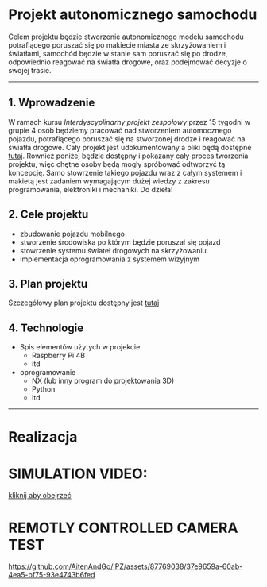 # Projekt autonomicznego samochodu 

Celem projektu będzie stworzenie autonomicznego modelu samochodu potrafiącego poruszać się po makiecie miasta ze skrzyżowaniem i światłami, samochód będzie w stanie sam poruszać się po drodze, odpowiednio reagować na światła drogowe, oraz podejmować decyzje o swojej trasie.

___
## 1. Wprowadzenie
W ramach kursu *Interdyscyplinarny projekt zespołowy* przez 15 tygodni w grupie 4 osób będziemy pracować nad stworzeniem automocznego pojazdu, potrafiącego poruszać się na stworzonej drodze i reagować na światła drogowe. Cały projekt jest udokumentowany a pliki będą dostępne [tutaj](https://github.com/AitenAndGo/IPZ "tutaj!"). Rownież poniżej będzie dostępny i pokazany cały proces tworzenia projektu, więc chętne osoby będą mogły spróbować odtworzyć tą koncepcję. Samo stowrzenie takiego pojazdu wraz z całym systemem i makietą jest zadaniem wymagającym dużej wiedzy z zakresu programowania, elektroniki i mechaniki. Do dzieła!

## 2. Cele projektu
+ zbudowanie pojazdu mobilnego
+ stworzenie środowiska po którym będzie poruszał się pojazd
+ stowrzenie systemu świateł drogowych na skrzyżowaniu
+ implementacja oprogramowania z systemem wizyjnym

## 3. Plan projektu
Szczegółowy plan projektu dostępny jest [tutaj](https://github.com/AitenAndGo/IPZ/blob/main/Documentation/Plan.txt "tutaj!")

## 4. Technologie
+ Spis elementów użytych w projekcie
  - Raspberry Pi 4B
  - itd
+ oprogramowanie
  - NX (lub inny program do projektowania 3D)
  - Python
  - itd
    
___
# Realizacja

# SIMULATION VIDEO:
[kliknij aby obejrzeć](https://github.com/AitenAndGo/IPZ/assets/87769038/a0adc0f1-8832-4500-9a60-e44e0641514c "tutaj!")

# REMOTLY CONTROLLED CAMERA TEST
https://github.com/AitenAndGo/IPZ/assets/87769038/37e9659a-60ab-4ea5-bf75-93e4743b6fed





